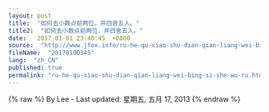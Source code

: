 ```yaml
---
layout: post
title:  "如何去小数点前两位，并四舍五入。"
title2:  "如何去小数点前两位，并四舍五入。"
date:   2017-01-01 23:40:45  +0800
source:  "http://www.jfox.info/ru-he-qu-xiao-shu-dian-qian-liang-wei-bing-si-she-wu-ru.html"
fileName:  "20170100345"
lang:  "zh_CN"
published: true
permalink: "ru-he-qu-xiao-shu-dian-qian-liang-wei-bing-si-she-wu-ru.html"
---
```

{% raw %}
By Lee - Last updated: 星期五, 五月 17, 2013
{% endraw %}
